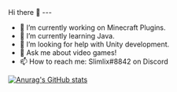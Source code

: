 </center> Hi there 👋 </center>
---

- 🔭 I’m currently working on Minecraft Plugins.
- 🌱 I’m currently learning Java.
- 🤔 I’m looking for help with Unity development.
- 💬 Ask me about video games!
- 📫 How to reach me: Slimlix#8842 on Discord

[![Anurag's GitHub stats](https://github-readme-stats.vercel.app/api?username=Slimlix1101)](https://github.com/anuraghazra/github-readme-stats)
